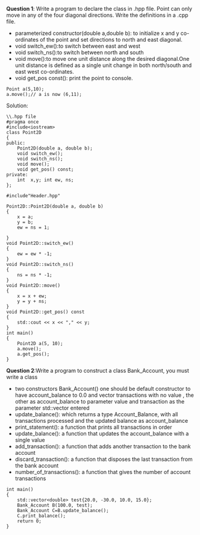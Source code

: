 **Question 1**: Write a program to declare the class in .hpp file. Point can only move in any of the four diagonal directions. Write the definitions in a .cpp file.                        

- parameterized constructor(double a,double b): to initialize x and y co-ordinates of the point and set directions to north and east diagonal.  
- void switch_ew():to switch between east and west 
- void switch_ns():to switch between north and south
- void move():to move one unit distance along the desired diagonal.One unit distance is defined as a single unit change in both north/south and east west co-ordinates. 
- void get_pos const(): print the point to console.                        

```
Point a(5,10);
a.move();// a is now (6,11);
```
Solution: 
```
\\.hpp file
#pragma once
#include<iostream>
class Point2D
{
public:
	Point2D(double a, double b);
	void switch_ew();
	void switch_ns();
	void move();
	void get_pos() const;
private:
	int  x,y; int ew, ns;
};
```
```
#include"Header.hpp"

Point2D::Point2D(double a, double b)
{
	x = a;
	y = b;
	ew = ns = 1;

}
void Point2D::switch_ew()
{
	ew = ew * -1;
}
void Point2D::switch_ns()
{
	ns = ns * -1;
}
void Point2D::move()
{
	x = x + ew;
	y = y + ns;
}
void Point2D::get_pos() const
{
	std::cout << x << "," << y;
}
int main()
{
	Point2D a(5, 10);
	a.move();
	a.get_pos();
}
```
**Question 2**:Write a program to construct a class Bank_Account, you must write a class 
- two constructors Bank_Account() one should be default constructor to have account_balance to 0.0 and vector transactions with no value , the other as  account_balance to parameter value and transaction as the parameter std::vector entered
- update_balance(): which returns a type Account_Balance, with all transactions processed and the updated balance as account_balance
- print_statement(): a function that prints all transactions in order
- update_balance(): a function that updates the account_balance with a single value
- add_transaction(): a function that adds another transaction to the bank account
- discard_transaction(): a function that disposes the last transaction from the bank account
- number_of_transactions(): a function that gives the number of account transactions
```
int main()
{
	std::vector<double> test{20.0, -30.0, 10.0, 15.0};
	Bank_Account B(100.0, test);
	Bank_Account C=B.update_balance();
	C.print_balance();
	return 0;
}
```

